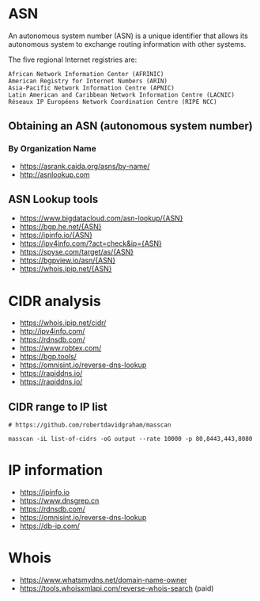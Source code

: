 # ASN

An autonomous system number (ASN) is a unique identifier that allows its autonomous system to exchange routing information with other systems.

The five regional Internet registries are:

    African Network Information Center (AFRINIC)
    American Registry for Internet Numbers (ARIN)
    Asia-Pacific Network Information Centre (APNIC)
    Latin American and Caribbean Network Information Centre (LACNIC)
    Réseaux IP Européens Network Coordination Centre (RIPE NCC)

## Obtaining an ASN (autonomous system number)

### By Organization Name

- https://asrank.caida.org/asns/by-name/
- http://asnlookup.com

## ASN Lookup tools 

- https://www.bigdatacloud.com/asn-lookup/{ASN}
- https://bgp.he.net/{ASN}
- https://ipinfo.io/{ASN}
- https://ipv4info.com/?act=check&ip={ASN}
- https://spyse.com/target/as/{ASN}
- https://bgpview.io/asn/{ASN}
- https://whois.ipip.net/{ASN}

# CIDR analysis

- https://whois.ipip.net/cidr/
- http://ipv4info.com/
- https://rdnsdb.com/
- https://www.robtex.com/
- https://bgp.tools/
- https://omnisint.io/reverse-dns-lookup
- https://rapiddns.io/
- https://rapiddns.io/

## CIDR range to IP list

```
# https://github.com/robertdavidgraham/masscan

masscan -iL list-of-cidrs -oG output --rate 10000 -p 80,8443,443,8080
```

# IP information

- https://ipinfo.io
- https://www.dnsgrep.cn
- https://rdnsdb.com/
- https://omnisint.io/reverse-dns-lookup
- https://db-ip.com/

# Whois

- https://www.whatsmydns.net/domain-name-owner
- https://tools.whoisxmlapi.com/reverse-whois-search (paid)
